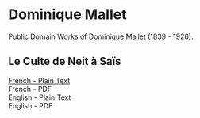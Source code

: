 # Dominique Mallet

Public Domain Works of Dominique Mallet (1839 - 1926).

## Le Culte de Neit à Saïs

[French - Plain Text](culte-neit-sais/full-text-french.md)  
French - PDF  
English - Plain Text  
English - PDF  
